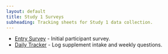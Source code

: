 ```yaml
---
layout: default
title: Study 1 Surveys
subheading: Tracking sheets for Study 1 data collection.
---
```


<!-- surveys/index.md -->
- [Entry Survey](/surveys/s1-entry-survey) - Initial participant survey.
- [Daily Tracker](/surveys/s1-daily-tracker) - Log supplement intake and weekly questions.
